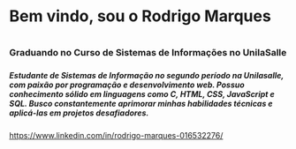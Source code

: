 # Bem vindo, sou o Rodrigo Marques <h1>
### Graduando no Curso de Sistemas de Informações no UnilaSalle <h3>
##### Estudante de Sistemas de Informação no segundo período na Unilasalle, com paixão por programação e desenvolvimento web. Possuo conhecimento sólido em linguagens como C, HTML, CSS, JavaScript e SQL. Busco constantemente aprimorar minhas habilidades técnicas e aplicá-las em projetos desafiadores. <h5>
 https://www.linkedin.com/in/rodrigo-marques-016532276/
